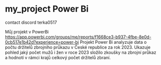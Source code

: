# my_project Power Bi

contact discord terka0517


Můj projekt v PowerBi
https://app.powerbi.com/groups/me/reports/f1668ce3-b937-4fbe-8e0d-0cb517e1b42d?experience=power-bi
Projekt Power Bi analyzuje data o počtu držitelů zbrojního průkazu v České republice za rok 2023. 
Ukazuje pohled jaký počet mužů i žen v roce 2023 složilo zkoušky na zbrojní průkaz a hodnotí v rámci krajů celkový počet držitelů zbraní.
